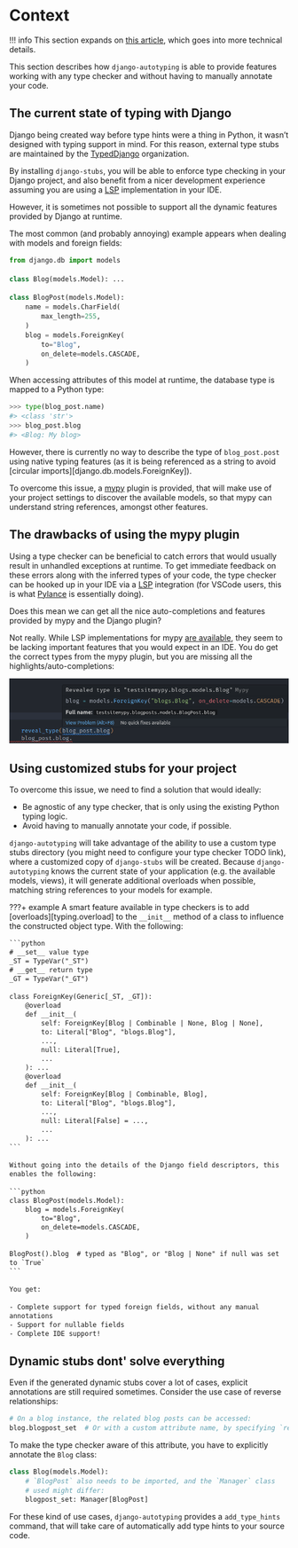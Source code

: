 # Context

!!! info
    This section expands on [this article](https://viicos.github.io/posts/an-alternative-to-the-django-mypy-plugin/),
    which goes into more technical details.

This section describes how `django-autotyping` is able to provide features working with any type checker and without
having to manually annotate your code.

## The current state of typing with Django

Django being created way before type hints were a thing in Python, it wasn’t designed with typing support in mind. For this reason,
external type stubs are maintained by the [TypedDjango](https://github.com/typeddjango/) organization.

By installing `django-stubs`, you will be able to enforce type checking in your Django project, and also benefit from a nicer development experience assuming you are using a [LSP](https://microsoft.github.io/language-server-protocol/) implementation in your IDE.

However, it is sometimes not possible to support all the dynamic features provided by Django at runtime.

The most common (and probably annoying) example appears when dealing with models and foreign fields:

```python
from django.db import models

class Blog(models.Model): ...

class BlogPost(models.Model):
    name = models.CharField(
        max_length=255,
    )
    blog = models.ForeignKey(
        to="Blog",
        on_delete=models.CASCADE,
    )
```

When accessing attributes of this model at runtime, the database type is mapped to a Python type:

```python
>>> type(blog_post.name)
#> <class 'str'>
>>> blog_post.blog
#> <Blog: My blog>
```

However, there is currently no way to describe the type of `blog_post.post` using native typing features (as it is being referenced as a string to avoid [circular imports][django.db.models.ForeignKey]).

To overcome this issue, a [mypy](https://mypy.readthedocs.io/en/stable/) plugin is provided, that will make use of your
project settings to discover the available models, so that mypy can understand string references, amongst other features.

## The drawbacks of using the mypy plugin

Using a type checker can be beneficial to catch errors that would usually result in unhandled exceptions at runtime.
To get immediate feedback on these errors along with the inferred types of your code, the type checker can be hooked up in your IDE via a [LSP](https://microsoft.github.io/language-server-protocol/) integration
(for VSCode users, this is what [Pylance](https://marketplace.visualstudio.com/items?itemName=ms-python.vscode-pylance) is essentially doing).

Does this mean we can get all the nice auto-completions and features provided by mypy and the Django plugin?

Not really. While LSP implementations for mypy [are available](https://github.com/python-lsp/pylsp-mypy/), they seem to be lacking
important features that you would expect in an IDE. You do get the correct types from the mypy plugin, but you are missing all the highlights/auto-completions:

![mypy IDE integration](assets/mypy-vscode-extension.png)

## Using customized stubs for your project

To overcome this issue, we need to find a solution that would ideally:

- Be agnostic of any type checker, that is only using the existing Python typing logic.
- Avoid having to manually annotate your code, if possible.

`django-autotyping` will take advantage of the ability to use a custom type stubs directory (you might need to configure your type checker TODO link), where a customized copy of `django-stubs` will be created. Because `django-autotyping` knows the current
state of your application (e.g. the available models, views), it will generate additional overloads when possible, matching string
references to your models for example.

???+ example
    A smart feature available in type checkers is to add [overloads][typing.overload] to the `__init__` method
    of a class to influence the constructed object type. With the following:

    ```python
    # __set__ value type
    _ST = TypeVar("_ST")
    # __get__ return type
    _GT = TypeVar("_GT")

    class ForeignKey(Generic[_ST, _GT]):
        @overload
        def __init__(
            self: ForeignKey[Blog | Combinable | None, Blog | None],
            to: Literal["Blog", "blogs.Blog"],
            ...,
            null: Literal[True],
            ...
        ): ...
        @overload
        def __init__(
            self: ForeignKey[Blog | Combinable, Blog],
            to: Literal["Blog", "blogs.Blog"],
            ...,
            null: Literal[False] = ...,
            ...
        ): ...
    ```

    Without going into the details of the Django field descriptors, this enables the following:

    ```python
    class BlogPost(models.Model):
        blog = models.ForeignKey(
            to="Blog",
            on_delete=models.CASCADE,
        )

    BlogPost().blog  # typed as "Blog", or "Blog | None" if null was set to `True`
    ```

    You get:

    - Complete support for typed foreign fields, without any manual annotations
    - Support for nullable fields
    - Complete IDE support!

## Dynamic stubs dont' solve everything

Even if the generated dynamic stubs cover a lot of cases, explicit annotations are still required sometimes.
Consider the use case of reverse relationships:

```python
# On a blog instance, the related blog posts can be accessed:
blog.blogpost_set  # Or with a custom attribute name, by specifying `related_name`
```

To make the type checker aware of this attribute, you have to explicitly annotate the `Blog` class:

```python
class Blog(models.Model):
    # `BlogPost` also needs to be imported, and the `Manager` class
    # used might differ:
    blogpost_set: Manager[BlogPost]
```

For these kind of use cases, `django-autotyping` provides a `add_type_hints` command, that will take care
of automatically add type hints to your source code.
